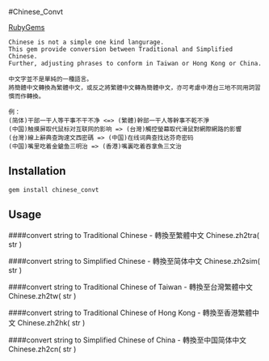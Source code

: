 #Chinese_Convt

[RubyGems](http://rubygems.org/gems/chinese_convt)

	Chinese is not a simple one kind langurage.
	This gem provide conversion between Traditional and Simplified Chinese.
	Further, adjusting phrases to conform in Taiwan or Hong Kong or China.

	中文字並不是單純的一種語言。
	將簡體中文轉換為繁體中文，或反之將繁體中文轉為簡體中文，亦可考慮中港台三地不同用詞習慣而作轉換。

	例：
  	(简体)干部一干人等干事不干不净 <=> (繁體)幹部一干人等幹事不乾不淨
  	(中国)触摸屏取代鼠标对互联网的影响 => (台灣)觸控螢幕取代滑鼠對網際網路的影響
  	(台灣)線上辭典查詢達文西密碼 => (中国)在线词典查找达芬奇密码
  	(中国)嘴里吃着金鎗鱼三明治 => (香港)嘴裏吃着吞拿魚三文治


## Installation

	gem install chinese_convt
	

## Usage
####convert string to Traditional Chinese - 轉換至繁體中文
	Chinese.zh2tra( str )

####convert string to Simplified Chinese - 轉換至简体中文
	Chinese.zh2sim( str )
	
####convert string to Traditional Chinese of Taiwan - 轉換至台灣繁體中文
	Chinese.zh2tw( str )

####convert string to Traditional Chinese of Hong Kong - 轉換至香港繁體中文
	Chinese.zh2hk( str )

####convert string to Simplified Chinese of China - 轉換至中国简体中文
	Chinese.zh2cn( str )
